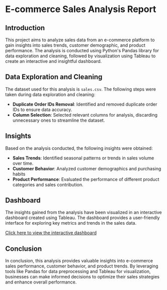 # E-commerce Sales Analysis Report

## Introduction
This project aims to analyze sales data from an e-commerce platform to gain insights into sales trends, customer demographic, and product performance. The analysis is conducted using Python's Pandas library for data exploration and cleaning, followed by visualization using Tableau to create an interactive and insightful dashboard.

## Data Exploration and Cleaning
The dataset used for this analysis is `sales.csv`. The following steps were taken during data exploration and cleaning:

- **Duplicate Order IDs Removal**: Identified and removed duplicate order IDs to ensure data accuracy.
- **Column Selection**: Selected relevant columns for analysis, discarding unnecessary ones to streamline the dataset.
  
## Insights
Based on the analysis conducted, the following insights were obtained:

- **Sales Trends**: Identified seasonal patterns or trends in sales volume over time.
- **Customer Behavior**: Analyzed customer demographics and purchasing habits
- **Product Performance**: Evaluated the performance of different product categories and sales contribution.

## Dashboard
The insights gained from the analysis have been visualized in an interactive dashboard created using Tableau. The dashboard provides a user-friendly interface for exploring key metrics and trends in the sales data.

[Click here to view the interactive dashboard](https://public.tableau.com/app/profile/vernen.lim/viz/Book1_17168025901250/AnalysisofRevenue?publish=yes)

## Conclusion
In conclusion, this analysis provides valuable insights into e-commerce sales performance, customer behavior, and product trends. By leveraging tools like Pandas for data preprocessing and Tableau for visualization, businesses can make informed decisions to optimize their sales strategies and enhance overall performance.

